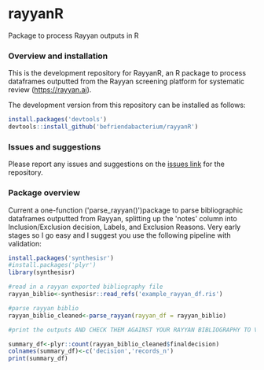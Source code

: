# rayyanR
 Package to process Rayyan outputs in R

### Overview and installation

This is the development repository for RayyanR, an R package to process dataframes outputted from the Rayyan screening platform for systematic review (https://rayyan.ai).

The development version from this repository can be installed as
follows:

``` r
install.packages('devtools')
devtools::install_github('befriendabacterium/rayyanR')
```

### Issues and suggestions

Please report any issues and suggestions on the [issues
link](https://github.com/befriendabacterium/rayyanR/issues) for the repository.

### Package overview

Current a one-function ('parse_rayyan()')package to parse bibliographic dataframes outputted from Rayyan, splitting up the 'notes' column into Inclusion/Exclusion decision, Labels, and Exclusion Reasons. Very early stages so I go easy and I suggest you use the following pipeline with validation:

``` r
install.packages('synthesisr')
#install.packages('plyr')
library(synthesisr)

#read in a rayyan exported bibliography file
rayyan_biblio<-synthesisr::read_refs('example_rayyan_df.ris')

#parse rayyan biblio
rayyan_biblio_cleaned<-parse_rayyan(rayyan_df = rayyan_biblio)

#print the outputs AND CHECK THEM AGAINST YOUR RAYYAN BIBLIOGRAPHY TO VALIDATE. The total number of records should remain the same and Inclusions and exclusions should equate straightforwardly. However, Maybes here (unlike in Rayyan) are only Maybes by if all reviewers marked them as so, and Conflicts include Maybe-Inclusion/Exclusion type conflicts (in Rayyan a 'conflict' is only an Inclusion-Exclusion type conflict).

summary_df<-plyr::count(rayyan_biblio_cleaned$finaldecision)
colnames(summary_df)<-c('decision','records_n')
print(summary_df)

```
